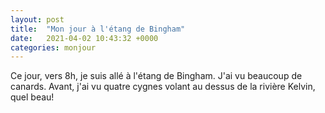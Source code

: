 ```yaml
---
layout: post
title:  "Mon jour à l'étang de Bingham"
date:   2021-04-02 10:43:32 +0000
categories: monjour
---
```

Ce jour, vers 8h, je suis allé à l'étang de Bingham. J'ai vu beaucoup de canards. Avant, j'ai vu quatre cygnes volant au dessus de la rivière Kelvin, quel beau!
